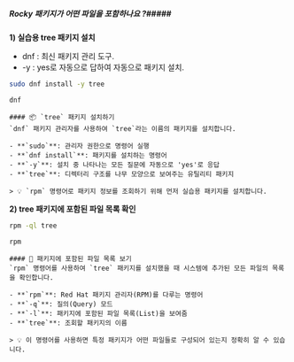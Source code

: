 ##### Rocky 패키지가 어떤 파일을 포함하나요 ?#####

**1) 실습용 tree 패키지 설치**

* dnf : 최신 패키지 관리 도구.
* -y : yes로 자동으로 답하여 자동으로 패키지 설치.

```bash
sudo dnf install -y tree
```

```tech
dnf
```
```desc
#### 📦 `tree` 패키지 설치하기
`dnf` 패키지 관리자를 사용하여 `tree`라는 이름의 패키지를 설치합니다.

- **`sudo`**: 관리자 권한으로 명령어 실행
- **`dnf install`**: 패키지를 설치하는 명령어
- **`-y`**: 설치 중 나타나는 모든 질문에 자동으로 'yes'로 응답
- **`tree`**: 디렉터리 구조를 나무 모양으로 보여주는 유틸리티 패키지

> 💡 `rpm` 명령어로 패키지 정보를 조회하기 위해 먼저 실습용 패키지를 설치합니다.
```

**2) tree 패키지에 포함된 파일 목록 확인**

```bash
rpm -ql tree
```

```tech
rpm
```
```desc
#### 📜 패키지에 포함된 파일 목록 보기
`rpm` 명령어를 사용하여 `tree` 패키지를 설치했을 때 시스템에 추가된 모든 파일의 목록을 확인합니다.

- **`rpm`**: Red Hat 패키지 관리자(RPM)를 다루는 명령어
- **`-q`**: 질의(Query) 모드
- **`-l`**: 패키지에 포함된 파일 목록(List)을 보여줌
- **`tree`**: 조회할 패키지의 이름

> 💡 이 명령어를 사용하면 특정 패키지가 어떤 파일들로 구성되어 있는지 정확히 알 수 있습니다.
```
